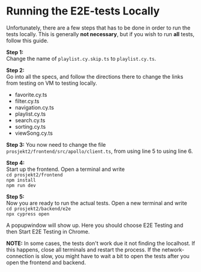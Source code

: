 # Running the E2E-tests Locally

Unfortunately, there are a few steps that has to be done in order to run the tests locally. This is generally **not necessary**, but if you wish to run **all** tests, follow this guide.

**Step 1:**  
Change the name of `playlist.cy.skip.ts` to `playlist.cy.ts`.

**Step 2:**  
Go into all the specs, and follow the directions there to change the links from testing on VM to testing locally.

- favorite.cy.ts
- filter.cy.ts
- navigation.cy.ts
- playlist.cy.ts
- search.cy.ts
- sorting.cy.ts
- viewSong.cy.ts

**Step 3:**
You now need to change the file `prosjekt2/frontend/src/apollo/client.ts`, from using line 5 to using line 6. 

**Step 4:**  
Start up the frontend. Open a terminal and write  
`cd prosjekt2/frontend`  
`npm install`  
`npm run dev`

**Step 5:**  
Now you are ready to run the actual tests. Open a new terminal and write  
`cd prosjekt2/backend/e2e`  
`npx cypress open`

A popupwindow will show up. Here you should choose E2E Testing and then Start E2E Testing in Chrome.

**NOTE:** In some cases, the tests don't work due it not finding the localhost. If this happens, close all terminals and restart the process. If the network-connection is slow, you might have to wait a bit to open the tests after you open the frontend and backend.
